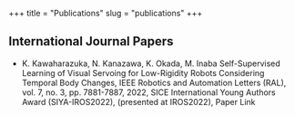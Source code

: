 +++
title = "Publications"
slug = "publications"
+++

## International Journal Papers

* K. Kawaharazuka, N. Kanazawa, K. Okada, M. Inaba Self-Supervised Learning of Visual Servoing for Low-Rigidity Robots Considering Temporal Body Changes, IEEE Robotics and Automation Letters (RAL), vol. 7, no. 3, pp. 7881-7887, 2022, SICE International Young Authors Award (SIYA-IROS2022), (presented at IROS2022), Paper Link